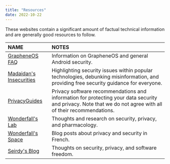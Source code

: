```yaml
---
title: "Resources"
date: 2022-10-22
---
```


These websites contain a significant amount of factual technical information and are generally good resources to follow.

NAME | NOTES |
| :--- | :--- |
[GrapheneOS FAQ](https://grapheneos.org/faq) | Information on GrapheneOS and general Android security.
[Madaidan's Insecurities](https://madaidans-insecurities.github.io/) | Highlighting security issues within popular technologies, debunking misinformation, and providing free security guidance for everyone.
[PrivacyGuides](https://privacyguides.org) | Privacy software recommendations and information for protecting your data security and privacy. Note that we do not agree with all of their recommendations.
[Wonderfall's Lab](https://wonderfall.dev) | Thoughts and research on security, privacy, and pharmacology.
[Wonderfall's Space](https://wonderfall.space/) | Blog posts about privacy and security in French.
[Seirdy's Blog](https://seirdy.one) | Thoughts on security, privacy, and software freedom.
